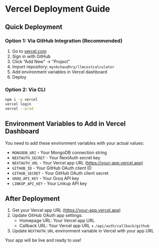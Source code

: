 # Vercel Deployment Guide

## Quick Deployment

### Option 1: Via GitHub Integration (Recommended)
1. Go to [vercel.com](https://vercel.com)
2. Sign in with GitHub
3. Click "Add New" → "Project"
4. Import repository: `mynkchaudhry/llmcostcalculator`
5. Add environment variables in Vercel dashboard
6. Deploy

### Option 2: Via CLI
```bash
npm i -g vercel
vercel login
vercel --prod
```

## Environment Variables to Add in Vercel Dashboard

You need to add these environment variables with your actual values:

- `MONGODB_URI` - Your MongoDB connection string
- `NEXTAUTH_SECRET` - Your NextAuth secret key  
- `NEXTAUTH_URL` - Your Vercel app URL (https://your-app.vercel.app)
- `GITHUB_ID` - Your GitHub OAuth client ID
- `GITHUB_SECRET` - Your GitHub OAuth client secret
- `GROQ_API_KEY` - Your Groq API key
- `LINKUP_API_KEY` - Your Linkup API key

## After Deployment

1. Get your Vercel app URL (https://your-app.vercel.app)
2. Update GitHub OAuth app settings:
   - Homepage URL: Your Vercel app URL
   - Callback URL: Your Vercel app URL + `/api/auth/callback/github`
3. Update `NEXTAUTH_URL` environment variable in Vercel with your app URL

Your app will be live and ready to use!